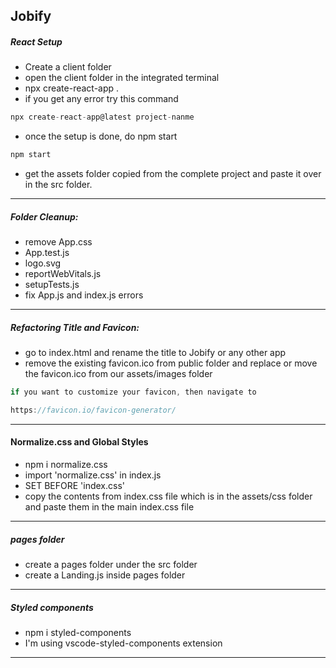 ## Jobify

##### React Setup

- Create a client folder
- open the client folder in the integrated terminal
- npx create-react-app .
- if you get any error try this command

```js
npx create-react-app@latest project-nanme
```

- once the setup is done, do npm start

```js
npm start
```

- get the assets folder copied from the complete project and paste it over in the src folder.

---

##### Folder Cleanup:

- remove App.css
- App.test.js
- logo.svg
- reportWebVitals.js
- setupTests.js
- fix App.js and index.js errors

---

##### Refactoring Title and Favicon:

- go to index.html and rename the title to Jobify or any other app
- remove the existing favicon.ico from public folder and replace or move the favicon.ico from our assets/images folder

```js
if you want to customize your favicon, then navigate to

https://favicon.io/favicon-generator/
```

---

#### Normalize.css and Global Styles

- npm i normalize.css
- import 'normalize.css' in index.js
- SET BEFORE 'index.css'
- copy the contents from index.css file which is in the assets/css folder and paste them in the main index.css file

---

##### pages folder

- create a pages folder under the src folder
- create a Landing.js inside pages folder

---

##### Styled components

- npm i styled-components
- I'm using vscode-styled-components extension

---
